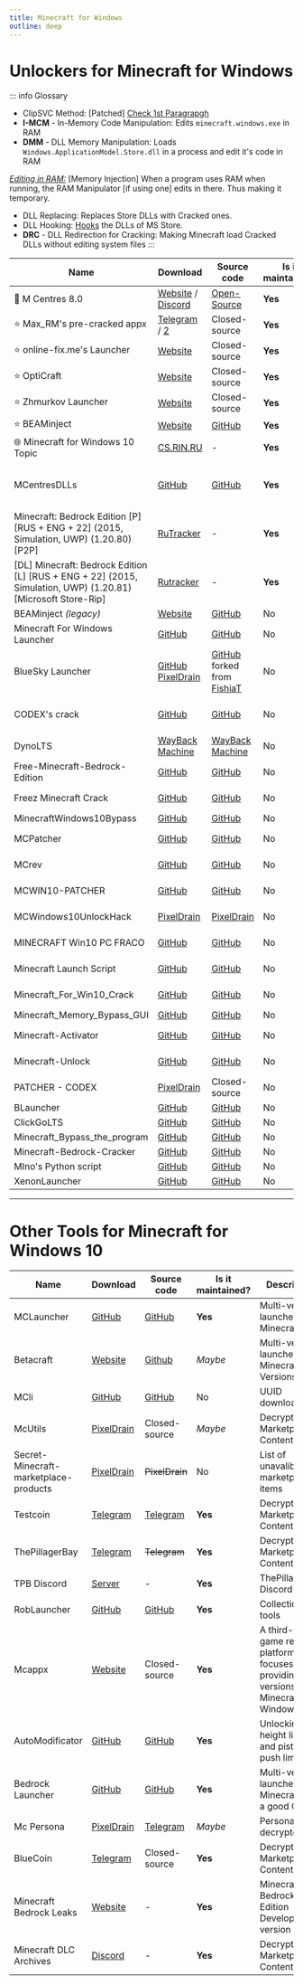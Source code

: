 ```yaml
---
title: Minecraft for Windows
outline: deep
---
```


# Unlockers for Minecraft for Windows

::: info Glossary

 * ClipSVC Method: \[Patched] [Check 1st Paragrapgh](/story/#the-beginning-m-centers--online-fixme)
 * **I-MCM** - In-Memory Code Manipulation: Edits `minecraft.windows.exe` in RAM
 * **DMM** - DLL Memory Manipulation: Loads `Windows.ApplicationModel.Store.dll` in a process and edit it's code in RAM
 
 <u><i>Editing in RAM:</i></u> [Memory Injection] When a program uses RAM when running, the RAM Manipulator [if using one] edits in there. Thus making it temporary.
 * DLL Replacing: Replaces Store DLLs with Cracked ones.
 * DLL Hooking: [Hooks](https://www.vmray.com/glossary/hooking/) the DLLs of MS Store.
 * **DRC** - DLL Redirection for Cracking: Making Minecraft load Cracked DLLs without editing system files
:::

Name | Download | Source code | Is it maintained? | Method
------ | ------ | ------ | ------| ------
🌟 M Centres 8.0|[Website](https://mcenters.net/) / [Discord](https://dsc.gg/mcenters)|[Open-Source](https://github.com/tinedpakgamer/M-Centers-8.0/)|**Yes**|**Multiple Methods**
⭐ Max_RM's pre-cracked appx|[Telegram](https://t.me/MDLC_main) / [2](https://t.me/MPC_MCBE_UWP)|Closed-source|**Yes**|**Cracked Appx**
⭐ online-fix\.me's Launcher|[Website](https://online-fix.me/games/sandbox/16708-minecraft-for-windows-10-po-seti.html)|Closed-source|**Yes**|**I-MCM**
⭐ OptiCraft|[Website](https://optijuegos.github.io/)|Closed-source|**Yes**|**Cracked Appx**
⭐ Zhmurkov Launcher|[Website](https://zhmurkov.ru/)|Closed-source|**Yes**|**Cracked Appx**
⭐ BEAMinject |[Website](https://wavEye-project.github.io/BEAMinject/)|[GitHub](https://github.com/wavEye-Project/BEAMinject)|**Yes**|**DMM**
🌐 Minecraft for Windows 10 Topic|[CS.RIN.RU](https://cs.rin.ru/forum/viewtopic.php?f=38&t=90151)|\-|**Yes**|Multiple Methods
MCentresDLLs|[GitHub](https://github.com/Max-RM/mcenterdlls/archive/refs/heads/main.zip)|[GitHub](https://github.com/Max-RM/mcenterdlls)|**Yes**|Cracked DLLs for Minecraft BE
Minecraft: Bedrock Edition [P] [RUS + ENG + 22] (2015, Simulation, UWP) (1.20.80) [P2P]|[RuTracker](https://rutracker.org/forum/viewtopic.php?t=6444229)|\-|**Yes**|**Cracked Appx**
\[DL] Minecraft: Bedrock Edition [L] [RUS + ENG + 22] (2015, Simulation, UWP) (1.20.81) [Microsoft Store-Rip]|[Rutracker](https://rutracker.org/forum/viewtopic.php?t=6440824)|\-|**Yes**|**Cracked Appx**
BEAMinject *(legacy)*|[Website](https://openm.tech/BEAMinject/)|[GitHub](https://github.com/OpenM-Project/BEAMinject)|No|**DMM**
Minecraft For Windows Launcher|[GitHub](https://github.com/jiesou/MFWL-Minecraft-For-Windows-Unlock-Launcher/archive/refs/heads/main.zip)|[GitHub](https://github.com/jiesou/MFWL-Minecraft-For-Windows-Unlock-Launcher)|No|DLL Replacing
BlueSky Launcher|[GitHub](https://github.com/fym35/BlueSky) [PixelDrain](https://pixeldrain.com/u/indVkp1F)|[GitHub](https://pixeldrain.com/u/indVkp1F) forked from [FishiaT](https://github.com/FishiaT)|No|ClipSVC, SetACL, Bluesky Mode
CODEX's crack|[GitHub](https://github.com/ClickNin/mcwin10-codexemulator/archive/refs/heads/master.zip)|[GitHub](https://github.com/ClickNin/mcwin10-codexemulator)|No|Patching MC's files
DynoLTS|[WayBack Machine](https://web.archive.org/web/20210502020234/https://github.com/ClickNinYT/DynoLTS/archive/refs/heads/main.zip)|[WayBack Machine](https://web.archive.org/web/20220708141801/github.com/clickninyt/dynolts)|No|Same as BlueSky
Free-Minecraft-Bedrock-Edition|[GitHub](https://github.com/TejasWork/Free-Minecraft-Bedrock-Edition/archive/refs/heads/main.zip)|[GitHub](https://github.com/TejasWork/Free-Minecraft-Bedrock-Edition)|No|**DMM**
Freez Minecraft Crack|[GitHub](https://github.com/Sriharan-S/minecraft-win-crack/raw/main/Freez%20Minecraft%20Crack%20v2.1.zip)|[GitHub](https://github.com/Sriharan-S/minecraft-win-crack)|No|DLL Replacing
MinecraftWindows10Bypass|[GitHub](https://github.com/keowu/Minecraft-Windows-10-Trial-Bypass/releases/download/V1.0/MinecraftWindows10Bypass.zip)|[GitHub](https://github.com/keowu/Minecraft-Windows-10-Trial-Bypass)|No|**I-MCM**
MCPatcher|[GitHub](https://github.com/bricktea/MCPatcher/releases/download/v1.2.0/MCPatcher.exe)|[GitHub](https://github.com/bricktea/MCPatcher)|No|Patching MC’s files
MCrev|[GitHub](https://github.com/mcrax/mcrev/releases/download/1.14/Revision.1.14.exe)|[GitHub](https://github.com/mcrax/mcrev)|No|Patching MC’s files
MCWIN10-PATCHER|[GitHub](https://github.com/raonygamer13/MCWIN10-PATCHER/releases/download/v1.0.0/McpePatcher.exe)|[GitHub](https://github.com/raonygamer13/MCWIN10-PATCHER)|No|DLL Replacing
MCWindows10UnlockHack|[PixelDrain](https://pixeldrain.com/u/C5f199xN)|[PixelDrain](https://pixeldrain.com/u/C5f199xN)|No|DLL Replacing
MINECRAFT Win10 PC FRACO|[GitHub](https://github.com/raonygamer/Minecraft-Win10/raw/main/MINECRAFT%20Win10%20PC%20FRACO%20BY%20raonyreis13.zip)|[GitHub](https://github.com/raonygamer/Minecraft-Win10)|No|DLL Replacing
Minecraft Launch Script|[GitHub](https://github.com/Sahil12524/Minecraft-Launch-Script-VB-WinForms/releases/download/v1.10/Minecraft.Launch.Script.1.10.7z)|[GitHub](https://github.com/Sahil12524/Minecraft-Launch-Script-VB-WinForms)|No|DLL Replacing
Minecraft_For_Win10_Crack|[GitHub](https://github.com/zhicheng233/Minecraft_For_Win10_Crack/releases/download/MCBECrack2.41/Minecraft_For_Win10_Crack.exe)|[GitHub](https://github.com/zhicheng233/Minecraft_For_Win10_Crack)|No|DLL Replacing
Minecraft_Memory_Bypass_GUI|[GitHub](https://github.com/Xing-Fax/Minecraft_Memory_Bypass_GUI/releases/download/V1.4.0.0/Minecraft.Memory.Bypass.exe)|[GitHub](https://github.com/Xing-Fax/Minecraft_Memory_Bypass_GUI)|No|**DMM**
Minecraft-Activator|[GitHub](https://github.com/Ambassador4ik/Minecraft-Activator/archive/refs/heads/main.zip)|[GitHub](https://github.com/Ambassador4ik/Minecraft-Activator)|No|DLL Replacing
Minecraft-Unlock|[GitHub](https://github.com/Xing-Fax/Minecraft-Unlock/releases/download/V2.3.0.0/Minecraft.Unlock.exe)|[GitHub](https://github.com/Xing-Fax/Minecraft-Unlock)|No|DLL Replacing
PATCHER - CODEX|[PixelDrain](https://pixeldrain.com/u/DzjhErdB)|Closed-source|No|Patching MC’s files
BLauncher|[GitHub](https://github.com/imsaku/blauncher/archive/refs/heads/main.zip)|[GitHub](https://github.com/imsaku/blauncher)|No|ClipSVC
ClickGoLTS|[GitHub](https://github.com/FishiaT/ClickGoLTS/archive/refs/heads/main.zip)|[GitHub](https://github.com/FishiaT/ClickGoLTS)|No|ClipSVC
Minecraft_Bypass_the_program|[GitHub](https://github.com/Xing-Fax/Minecraft_Bypass_the_program/releases/download/V1.2.0.0/Minecraft.Start.Up.exe)|[GitHub](https://github.com/Xing-Fax/Minecraft_Bypass_the_program)|No|ClipSVC
Minecraft-Bedrock-Cracker|[GitHub](https://github.com/cloudhzc/Minecraft-Bedrock-Cracker/files/8850405/Minecraft.Bedrock.Cracker.3.0.setup.zip)|[GitHub](https://github.com/cloudhzc/Minecraft-Bedrock-Cracker)|No|ClipSVC
MIno's Python script|[GitHub](https://github.com/misike12/Minecraft-Windows-10-edition-crack-with-gui-python/archive/refs/heads/main.zip)|[GitHub](https://github.com/misike12/Minecraft-Windows-10-edition-crack-with-gui-python)|No|ClipSVC
XenonLauncher|[GitHub](https://github.com/charlie272/XenonLauncher/archive/refs/heads/main.zip)|[GitHub](https://github.com/charlie272/XenonLauncher)|No|ClipSVC

---

# Other Tools for Minecraft for Windows 10

Name | Download | Source code | Is it maintained?| Description
------ | ------ | ------ | ------| ------
MCLauncher|[GitHub](https://github.com/MCMrARM/mc-w10-version-launcher/releases)|[GitHub](https://github.com/MCMrARM/mc-w10-version-launcher)|**Yes**|Multi-version launcher for Minecraft
Betacraft|[Website](https://betacraft.uk/)|[Github](https://github.com/betacraftuk/betacraft-launcher/)|*Maybe*|Multi-version launcher for Minecraft Beta Versions
MCli|[GitHub](https://raw.githubusercontent.com/mcrax/mcli/main/MCli.py)|[GitHub](https://github.com/mcrax/mcli)|No|UUID downloading
McUtils|[PixelDrain](https://pixeldrain.com/u/Rpw33LwR)|Closed-source|*Maybe*|Decrypting Marketplace Content
Secret-Minecraft-marketplace-products|[PixelDrain](https://pixeldrain.com/u/TeFv567Z)|~~PixelDrain~~|No|List of unavalible marketplace items
Testcoin|[Telegram](https://t.me/archivebluecoin)|[Telegram](https://t.me/archivebluecoin)|**Yes**|Decrypting Marketplace Content
ThePillagerBay|[Telegram](https://t.me/ThePillagerBay)|~~Telegram~~|**Yes**|Decrypted Marketplace Contents
TPB Discord | [Server](https://discord.com/invite/leek)| - | **Yes** | ThePillagerBay Discord Server
RobLauncher|[GitHub](https://github.com/OptiJuegos/RobLauncher/releases)|[GitHub](https://github.com/OptiJuegos/RobLauncher)|**Yes**|Collections of tools
Mcappx|[Website](https://www.mcappx.com/)|Closed-source|**Yes**|A third-party game resource platform that focuses on providing all versions of Minecraft for Windows
AutoModificator|[GitHub](https://github.com/Max-RM/AutoModificator)|[GitHub](https://github.com/Max-RM/AutoModificator/releases)|**Yes**| Unlocking height limit and piston push limit
Bedrock Launcher|[GitHub](https://github.com/BedrockLauncher/BedrockLauncher/releases)|[GitHub](https://github.com/BedrockLauncher/BedrockLauncher)|**Yes**|Multi-version launcher for Minecraft with a good GUI
Mc Persona|[PixelDrain](https://pixeldrain.com/u/gn9BuMTG)|[Telegram](https://t.me/c/2071756372/1758)|*Maybe*|Persona decryptor
BlueCoin|[Telegram](https://t.me/archivebluecoin)|Closed-source|**Yes**|Decrypting Marketplace Content
Minecraft Bedrock Leaks|[Website](https://shytz.net/Minecraft-Leaks/Windows-Leaks)|\-|**Yes**|Minecraft: Bedrock Edition Development version leaks
Minecraft DLC Archives|[Discord](https://discord.gg/eDpasTFmRr)|\-|**Yes**|Decrypted Marketplace Contents

<div>
  <!-- Skin Pack Unlocker|[CS.RIN.RU](https://cs.rin.ru/forum/viewtopic.php?f=38&t=90151)|Closed-source|**Yes**|Skinpack unlocker -->
</div>
